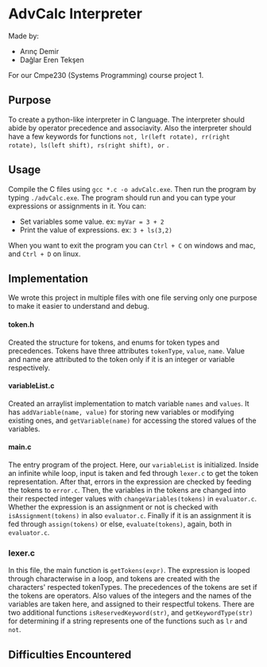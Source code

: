 # AdvCalc Interpreter
Made by:

- Arınç Demir
- Dağlar Eren Tekşen

For our Cmpe230 (Systems Programming) course project 1.

## Purpose
To create a python-like interpreter in C language. The interpreter should abide by operator precedence and associavity. Also the interpreter should have a few keywords for functions `not, lr(left rotate), rr(right rotate), ls(left shift), rs(right shift), or` .

## Usage
Compile the C files using `gcc *.c -o advCalc.exe`. Then run the program by typing `./advCalc.exe`. The program should run and you can type your expressions or assignments in it. You can:
- Set variables some value. ex: `myVar = 3 + 2`
- Print the value of expressions. ex: `3 + ls(3,2)`

When you want to exit the program you can `Ctrl + C` on windows and mac, and `Ctrl + D` on linux.

## Implementation
We wrote this project in multiple files with one file serving only one purpose to make it easier to understand and debug.

#### token.h
Created the structure for tokens, and enums for token types and precedences. Tokens have three attributes `tokenType`, `value`, `name`. Value and name are attributed to the token only if it is an integer or variable respectively.

#### variableList.c
Created an arraylist implementation to match variable `names` and `values`. It has `addVariable(name, value)` for storing new variables or modifying existing ones, and `getVariable(name)` for accessing the stored values of the variables.

#### main.c
The entry program of the project. Here, our `variableList` is initialized. Inside an infinite while loop, input is taken and fed through `lexer.c` to get the token representation. After that, errors in the expression are checked by feeding the tokens to `error.c`. Then, the variables in the tokens are changed into their respected integer values with `changeVariables(tokens)` in `evaluator.c`. Whether the expression is an assignment or not is checked with `isAssignment(tokens)` in also `evaluator.c`. Finally if it is an assignment it is fed through `assign(tokens)` or else, `evaluate(tokens)`, again, both in `evaluator.c`.

### lexer.c
In this file, the main function is `getTokens(expr)`. The expression is looped through characterwise in a loop, and tokens are created with the characters' respected tokenTypes. The precedences of the tokens are set if the tokens are operators. Also values of the integers and the names of the variables are taken here, and assigned to their respectful tokens. There are two additional functions `isReservedKeyword(str)`, and `getKeywordType(str)` for determining if a string represents one of the functions such as `lr` and `not`.

## Difficulties Encountered
